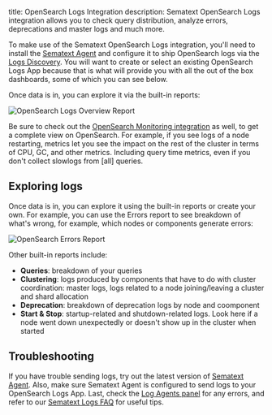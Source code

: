 title: OpenSearch Logs Integration
description: Sematext OpenSearch Logs integration allows you to check query distribution, analyze errors, deprecations and master logs and much more.

To make use of the Sematext OpenSearch Logs integration, you'll need to install the [Sematext Agent](../agents/sematext-agent/index.md) and configure it to ship OpenSearch logs via the [Logs Discovery](../logs/discovery/intro.md). You will want to create or select an existing OpenSearch Logs App because that is what will provide you with all the out of the box dashboards, some of which you can see below.

Once data is in, you can explore it via the built-in reports: 

<img
  class="content-modal-image"
  alt="OpenSearch Logs Overview Report"
  src="../../images/agents/opensearch-logs-overview.png"
  title="OpenSearch Logs Overview Report"
/>

Be sure to check out the [OpenSearch Monitoring integration](./opensearch.md) as well, to get a complete view on OpenSearch. For example, if you see logs of a node restarting, metrics let you see the impact on the rest of the cluster in terms of CPU, GC, and other metrics. Including query time metrics, even if you don't collect slowlogs from [all] queries.

## Exploring logs

Once data is in, you can explore it using the built-in reports or create your own. For example, you can use the Errors report to see breakdown of what's wrong, for example, which nodes or components generate errors:

<img
  class="content-modal-image"
  alt="OpenSearch Errors Report"
  src="../../images/agents/opensearch-logs-errors.png"
  title="OpenSearch Errors Report"
/>

Other built-in reports include:

- **Queries**: breakdown of your queries
- **Clustering**: logs produced by components that have to do with cluster coordination: master logs, logs related to a node joining/leaving a cluster and shard allocation
- **Deprecation**: breakdown of deprecation logs by node and coomponent
- **Start & Stop**: startup-related and shutdown-related logs. Look here if a node went down unexpectedly or doesn't show up in the cluster when started

## Troubleshooting

If you have trouble sending logs, try out the latest version of [Sematext Agent](../agents/sematext-agent/installation/). Also, make sure Sematext Agent is configured to send logs to your OpenSearch Logs App. Last, check the [Log Agents panel](https://sematext.com/docs/fleet/#log-agents) for any errors, and refer to our [Sematext Logs FAQ](https://sematext.com/docs/logs/faq/) for useful tips.

